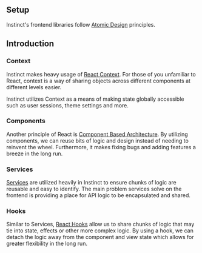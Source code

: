 ## Setup
Instinct's frontend libraries follow [Atomic Design](https://codeburst.io/atomic-design-with-react-e7aea8152957) principles.

## Introduction

### Context
Instinct makes heavy usage of [React Context](https://reactjs.org/docs/context.html).  For those of you unfamiliar to React, context
is a way of sharing objects across different components at different levels easier.  

Instinct utilizes Context as a means of making state globally accessible such as user sessions, theme settings and more.

### Components
Another principle of React is  [Component Based Architecture](https://reactjs.org/docs/components-and-props.html).  By utilizing components,
we can reuse bits of logic and design instead of needing to reinvent the wheel.  Furthermore, it makes fixing bugs and adding features
a breeze in the long run.

### Services
[Services](https://medium.com/@SoftwareDevelopmentCommunity/what-is-service-oriented-architecture-fa894d11a7ec) are utilized heavily in Instinct to ensure chunks of logic are reusable and easy to identify.  The main problem services
solve on the frontend is providing a place for API logic to be encapsulated and shared.

### Hooks
Similar to Services, [React Hooks](https://reactjs.org/docs/hooks-intro.html) allow us to share chunks of logic that may tie into state, effects or other more complex logic.
By using a hook, we can detach the logic away from the component and view state which allows for greater flexibility in the long run.

